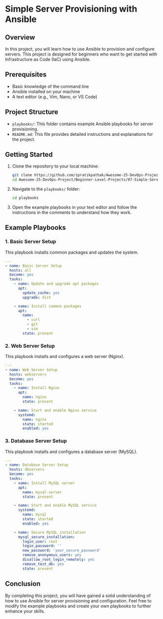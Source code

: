# Simple Server Provisioning with Ansible

## Overview

In this project, you will learn how to use Ansible to provision and configure servers. This project is designed for beginners who want to get started with Infrastructure as Code (IaC) using Ansible.

## Prerequisites

- Basic knowledge of the command line
- Ansible installed on your machine
- A text editor (e.g., Vim, Nano, or VS Code)

## Project Structure

- `playbooks/`: This folder contains example Ansible playbooks for server provisioning.
- `README.md`: This file provides detailed instructions and explanations for the project.

## Getting Started

1. Clone the repository to your local machine:
   ```bash
   git clone https://github.com/zpratikpathak/Awesome-25-DevOps-Project.git
   cd Awesome-25-DevOps-Project/Beginner-Level-Projects/07-Simple-Server-Provisioning-with-Ansible
   ```

2. Navigate to the `playbooks/` folder:
   ```bash
   cd playbooks
   ```

3. Open the example playbooks in your text editor and follow the instructions in the comments to understand how they work.

## Example Playbooks

### 1. Basic Server Setup

This playbook installs common packages and updates the system.

```yaml
---
- name: Basic Server Setup
  hosts: all
  become: yes
  tasks:
    - name: Update and upgrade apt packages
      apt:
        update_cache: yes
        upgrade: dist

    - name: Install common packages
      apt:
        name:
          - curl
          - git
          - vim
        state: present
```

### 2. Web Server Setup

This playbook installs and configures a web server (Nginx).

```yaml
---
- name: Web Server Setup
  hosts: webservers
  become: yes
  tasks:
    - name: Install Nginx
      apt:
        name: nginx
        state: present

    - name: Start and enable Nginx service
      systemd:
        name: nginx
        state: started
        enabled: yes
```

### 3. Database Server Setup

This playbook installs and configures a database server (MySQL).

```yaml
---
- name: Database Server Setup
  hosts: dbservers
  become: yes
  tasks:
    - name: Install MySQL server
      apt:
        name: mysql-server
        state: present

    - name: Start and enable MySQL service
      systemd:
        name: mysql
        state: started
        enabled: yes

    - name: Secure MySQL installation
      mysql_secure_installation:
        login_user: root
        login_password: ''
        new_password: 'your_secure_password'
        remove_anonymous_users: yes
        disallow_root_login_remotely: yes
        remove_test_db: yes
        state: present
```

## Conclusion

By completing this project, you will have gained a solid understanding of how to use Ansible for server provisioning and configuration. Feel free to modify the example playbooks and create your own playbooks to further enhance your skills.
